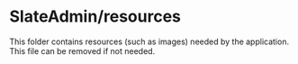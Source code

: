 # SlateAdmin/resources

This folder contains resources (such as images) needed by the application. This file can
be removed if not needed.
